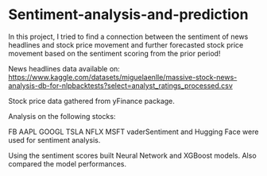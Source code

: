 # Sentiment-analysis-and-prediction
In this project, I tried to find a connection between the sentiment of news headlines and stock price movement and further forecasted stock price movement based on the sentiment scoring from the prior period!

News headlines data available on: https://www.kaggle.com/datasets/miguelaenlle/massive-stock-news-analysis-db-for-nlpbacktests?select=analyst_ratings_processed.csv

Stock price data gathered from yFinance package.

Analysis on the following stocks:

FB
AAPL
GOOGL
TSLA
NFLX
MSFT
vaderSentiment and Hugging Face were used for sentiment analysis.

Using the sentiment scores built Neural Network and XGBoost models. Also compared the model performances.

